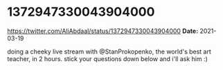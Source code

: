 # 1372947330043904000
https://twitter.com/AliAbdaal/status/1372947330043904000
**Date:** 2021-03-19

doing a cheeky live stream with @StanProkopenko, the world's best art teacher, in 2 hours. stick your questions down below and i'll ask him :)

